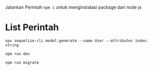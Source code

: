 Jalankan Perintah `npm i` untuk menginstalasi package dari node js

# List Perintah

` npx sequelize-cli model:generate --name User --attributes index: string `

` npm run dev `

` npm run migrate `